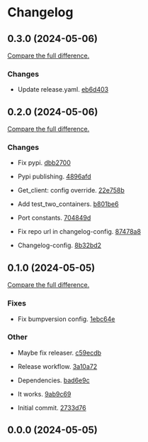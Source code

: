 # Changelog

## 0.3.0 (2024-05-06)

[Compare the full difference.](https://github.com/dmi-feo/testcontainers-yt-local/compare/0.2.0...0.3.0)

### Changes

- Update release.yaml. [eb6d403](https://github.com/dmi-feo/testcontainers-yt-local/commit/eb6d403bff264dbbb0627bcc42decbb469d1b692)
    

## 0.2.0 (2024-05-06)

[Compare the full difference.](https://github.com/dmi-feo/testcontainers-yt-local/compare/0.1.0...0.2.0)

### Changes

- Fix pypi. [dbb2700](https://github.com/dmi-feo/testcontainers-yt-local/commit/dbb2700e2f9c4ca3abc204d6177d81188d90bf9a)
    
- Pypi publishing. [4896afd](https://github.com/dmi-feo/testcontainers-yt-local/commit/4896afd99035bd342e9ba84ba1603c1774173324)
    
- Get_client: config override. [22e758b](https://github.com/dmi-feo/testcontainers-yt-local/commit/22e758b9cf20aadeeabe7e2cc46e203a23698bfc)
    
- Add test_two_containers. [b801be6](https://github.com/dmi-feo/testcontainers-yt-local/commit/b801be622ee8882534d80f437c639f18047c77a1)
    
- Port constants. [704849d](https://github.com/dmi-feo/testcontainers-yt-local/commit/704849ddc117cf05ce213d5d1b17144376735f97)
    
- Fix repo url in changelog-config. [87478a8](https://github.com/dmi-feo/testcontainers-yt-local/commit/87478a8b0eb1f46826fdd358995891bcc0cc4e9e)
    
- Changelog-config. [8b32bd2](https://github.com/dmi-feo/testcontainers-yt-local/commit/8b32bd298110557a0053203aaec8c2a8daa014de)
    

## 0.1.0 (2024-05-05)

[Compare the full difference.](/compare/0.0.0...0.1.0)

### Fixes

- Fix bumpversion config. [1ebc64e](/commit/1ebc64edcd05fb53bc0602f5c80aba3fa3c69baa)
    
### Other

- Maybe fix releaser. [c59ecdb](/commit/c59ecdb58b5fcd816f594a0092f26aafedfbf246)
    
- Release workflow. [3a10a72](/commit/3a10a72e786ecc7e448fa7bc78551b12fc209061)
    
- Dependencies. [bad6e9c](/commit/bad6e9c00dfa3d8d26cde1f950efe4464c325b26)
    
- It works. [9ab9c69](/commit/9ab9c69530a68cea2485f74ac420b38bb14b82dd)
    
- Initial commit. [2733d76](/commit/2733d76d7d7dcd37ecfc89907aef826859649e7e)
    

## 0.0.0 (2024-05-05)
